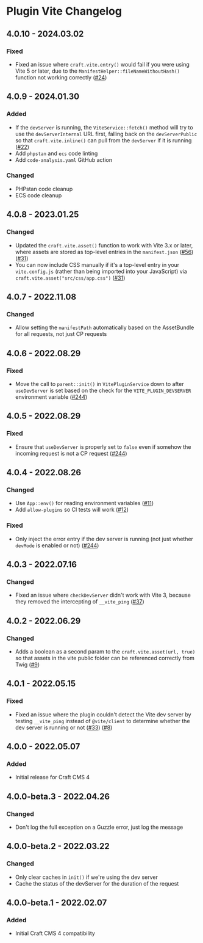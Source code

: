 # Plugin Vite Changelog

## 4.0.10 - 2024.03.02
### Fixed
* Fixed an issue where `craft.vite.entry()` would fail if you were using Vite 5 or later, due to the `ManifestHelper::fileNameWithoutHash()` function not working correctly ([#24](https://github.com/nystudio107/craft-plugin-vite/issues/24))

## 4.0.9 - 2024.01.30
### Added
* If the `devServer` is running, the `ViteService::fetch()` method will try to use the `devServerInternal` URL first, falling back on the `devServerPublic` so that `craft.vite.inline()` can pull from the `devServer` if it is running ([#22](https://github.com/nystudio107/craft-plugin-vite/issues/22))
* Add `phpstan` and `ecs` code linting
* Add `code-analysis.yaml` GitHub action

### Changed
* PHPstan code cleanup
* ECS code cleanup

## 4.0.8 - 2023.01.25
### Changed
* Updated the `craft.vite.asset()` function to work with Vite 3.x or later, where assets are stored as top-level entries in the `manifest.json` ([#56](https://github.com/nystudio107/craft-vite/issues/56)) ([#31](https://github.com/nystudio107/craft-vite/issues/31))
* You can now include CSS manually if it's a top-level entry in your `vite.config.js` (rather than being imported into your JavaScript) via `craft.vite.asset("src/css/app.css")` ([#31](https://github.com/nystudio107/craft-vite/issues/31))

## 4.0.7 - 2022.11.08
### Changed
* Allow setting the `manifestPath` automatically based on the AssetBundle for all requests, not just CP requests

## 4.0.6 - 2022.08.29
### Fixed
* Move the call to `parent::init()` in `VitePluginService` down to after `useDevServer` is set based on the check for the `VITE_PLUGIN_DEVSERVER` environment variable ([#244](https://github.com/nystudio107/craft-retour/issues/244))

## 4.0.5 - 2022.08.29
### Fixed
* Ensure that `useDevServer` is properly set to `false` even if somehow the incoming request is not a CP request ([#244](https://github.com/nystudio107/craft-retour/issues/244))

## 4.0.4 - 2022.08.26
### Changed
* Use `App::env()` for reading environment variables ([#11](https://github.com/nystudio107/craft-plugin-vite/pull/11))
* Add `allow-plugins` so CI tests will work ([#12](https://github.com/nystudio107/craft-plugin-vite/pull/12))

### Fixed
* Only inject the error entry if the dev server is running (not just whether `devMode` is enabled or not) ([#244](https://github.com/nystudio107/craft-retour/issues/244))

## 4.0.3 - 2022.07.16
### Changed
* Fixed an issue where `checkDevServer` didn't work with Vite 3, because they removed the intercepting of `__vite_ping` ([#37](https://github.com/nystudio107/craft-vite/issues/37))

## 4.0.2 - 2022.06.29
### Changed
* Adds a boolean as a second param to the `craft.vite.asset(url, true)` so that assets in the vite public folder can be referenced correctly from Twig ([#9](https://github.com/nystudio107/craft-plugin-vite/pull/9))

## 4.0.1 - 2022.05.15
### Fixed
* Fixed an issue where the plugin couldn't detect the Vite dev server by testing `__vite_ping` instead of `@vite/client` to determine whether the dev server is running or not ([#33](https://github.com/nystudio107/craft-vite/issues/33)) ([#8](https://github.com/nystudio107/craft-plugin-vite/issues/8))

## 4.0.0 - 2022.05.07
### Added
* Initial release for Craft CMS 4

## 4.0.0-beta.3 - 2022.04.26
### Changed
* Don't log the full exception on a Guzzle error, just log the message

## 4.0.0-beta.2 - 2022.03.22
### Changed
* Only clear caches in `init()` if we're using the dev server
* Cache the status of the devServer for the duration of the request

## 4.0.0-beta.1 - 2022.02.07
### Added
* Initial Craft CMS 4 compatibility
